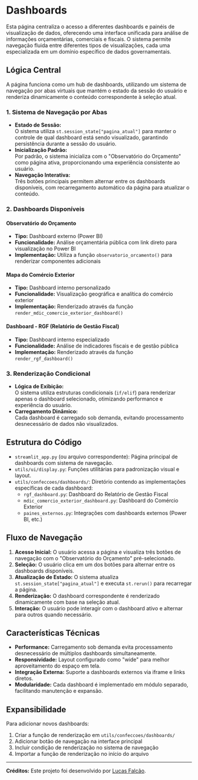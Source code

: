 # Dashboards

Esta página centraliza o acesso a diferentes dashboards e painéis de visualização de dados, oferecendo uma interface unificada para análise de informações orçamentárias, comerciais e fiscais. O sistema permite navegação fluida entre diferentes tipos de visualizações, cada uma especializada em um domínio específico de dados governamentais.

## Lógica Central

A página funciona como um hub de dashboards, utilizando um sistema de navegação por abas virtuais que mantém o estado da sessão do usuário e renderiza dinamicamente o conteúdo correspondente à seleção atual.

### 1. Sistema de Navegação por Abas

- **Estado de Sessão:**  
  O sistema utiliza `st.session_state["pagina_atual"]` para manter o controle de qual dashboard está sendo visualizado, garantindo persistência durante a sessão do usuário.
- **Inicialização Padrão:**  
  Por padrão, o sistema inicializa com o "Observatório do Orçamento" como página ativa, proporcionando uma experiência consistente ao usuário.
- **Navegação Interativa:**  
  Três botões principais permitem alternar entre os dashboards disponíveis, com recarregamento automático da página para atualizar o conteúdo.

### 2. Dashboards Disponíveis

#### Observatório do Orçamento
- **Tipo:** Dashboard externo (Power BI)
- **Funcionalidade:** Análise orçamentária pública com link direto para visualização no Power BI
- **Implementação:** Utiliza a função `observatorio_orcamento()` para renderizar componentes adicionais

#### Mapa do Comércio Exterior
- **Tipo:** Dashboard interno personalizado
- **Funcionalidade:** Visualização geográfica e analítica do comércio exterior
- **Implementação:** Renderizado através da função `render_mdic_comercio_exterior_dashboard()`

#### Dashboard - RGF (Relatório de Gestão Fiscal)
- **Tipo:** Dashboard interno especializado
- **Funcionalidade:** Análise de indicadores fiscais e de gestão pública
- **Implementação:** Renderizado através da função `render_rgf_dashboard()`

### 3. Renderização Condicional

- **Lógica de Exibição:**  
  O sistema utiliza estruturas condicionais (`if/elif`) para renderizar apenas o dashboard selecionado, otimizando performance e experiência do usuário.
- **Carregamento Dinâmico:**  
  Cada dashboard é carregado sob demanda, evitando processamento desnecessário de dados não visualizados.

## Estrutura do Código

- `streamlit_app.py` (ou arquivo correspondente): Página principal de dashboards com sistema de navegação.
- `utils/ui/display.py`: Funções utilitárias para padronização visual e layout.
- `utils/confeccoes/dashboards/`: Diretório contendo as implementações específicas de cada dashboard:
  - `rgf_dashboard.py`: Dashboard do Relatório de Gestão Fiscal
  - `mdic_comercio_exterior_dashboard.py`: Dashboard do Comércio Exterior
  - `paines_externos.py`: Integrações com dashboards externos (Power BI, etc.)

## Fluxo de Navegação

1. **Acesso Inicial:** O usuário acessa a página e visualiza três botões de navegação com o "Observatório do Orçamento" pré-selecionado.
2. **Seleção:** O usuário clica em um dos botões para alternar entre os dashboards disponíveis.
3. **Atualização de Estado:** O sistema atualiza `st.session_state["pagina_atual"]` e executa `st.rerun()` para recarregar a página.
4. **Renderização:** O dashboard correspondente é renderizado dinamicamente com base na seleção atual.
5. **Interação:** O usuário pode interagir com o dashboard ativo e alternar para outros quando necessário.

## Características Técnicas

- **Performance:** Carregamento sob demanda evita processamento desnecessário de múltiplos dashboards simultaneamente.
- **Responsividade:** Layout configurado como "wide" para melhor aproveitamento do espaço em tela.
- **Integração Externa:** Suporte a dashboards externos via iframe e links diretos.
- **Modularidade:** Cada dashboard é implementado em módulo separado, facilitando manutenção e expansão.

## Expansibilidade

Para adicionar novos dashboards:
1. Criar a função de renderização em `utils/confeccoes/dashboards/`
2. Adicionar botão de navegação na interface principal
3. Incluir condição de renderização no sistema de navegação
4. Importar a função de renderização no início do arquivo

---

**Créditos:** Este projeto foi desenvolvido por [Lucas Falcão](https://www.linkedin.com/in/falkzera/).